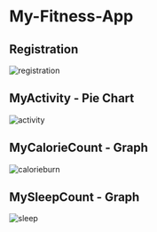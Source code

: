 # My-Fitness-App #


## Registration ##
![registration](https://user-images.githubusercontent.com/14240962/33296902-fa5effd4-d392-11e7-9052-c62405c30e62.png)


## MyActivity - Pie Chart ##
![activity](https://user-images.githubusercontent.com/14240962/33296910-ff75a4fa-d392-11e7-81ab-201960197365.png)


## MyCalorieCount - Graph ##
![calorieburn](https://user-images.githubusercontent.com/14240962/33296913-03796730-d393-11e7-8aef-3820b4e65508.png)


## MySleepCount - Graph ##
![sleep](https://user-images.githubusercontent.com/14240962/33296916-05d0fa5c-d393-11e7-8174-2423b7af71f9.png)

